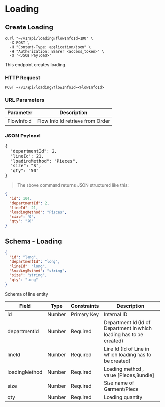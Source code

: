 # Loading

## Create Loading

```shell
curl "~/v1/api/loading?flowInfoId=100" \
  -X POST \
  -H "Content-Type: application/json" \
  -H "Authorization: Bearer <access_token>" \
  -d '<JSON Payload>'
```

This endpoint creates loading.

### HTTP Request

`POST ~/v1/api/loading?flowInfoId=<FlowInfoId>`

### URL Parameters

| Parameter  | Description                      |
|------------|----------------------------------|
| FlowInfoId | Flow Info Id retrieve from Order |


### JSON Payload

<pre class="center-column">
{
  "departmentId": 2,
  "lineId": 21,
  "loadingMethod": "Pieces",
  "size": "S",
  "qty": "50"
}
</pre>

> The above command returns JSON structured like this:

```json
{
  "id": 100,
  "departmentId": 2,
  "lineId": 21,
  "loadingMethod": "Pieces",
  "size": "S",
  "qty": "50"
}
```

## Schema - Loading

```json
{
  "id": "long",
  "departmentId": "long",
  "lineId": "long",
  "loadingMethod": "string",
  "size": "string",
  "qty": "long"
}
```

Schema of line entity

| Field         | Type   | Constraints | Description                                                         |
|---------------|--------|-------------|---------------------------------------------------------------------|
| id            | Number | Primary Key | Internal ID                                                         |
| departmentId  | Number | Required    | Department Id (Id of Department in which loading has to be created) |
| lineId        | Number | Required    | Line Id (Id of Line in which loading has to be created)             |
| loadingMethod | Number | Required    | Loading method , value [Pieces,Bundle]                              |
| size          | Number | Required    | Size name of Garment/Piece                                          |
| qty           | Number | Required    | Loading quantity                                                    |



